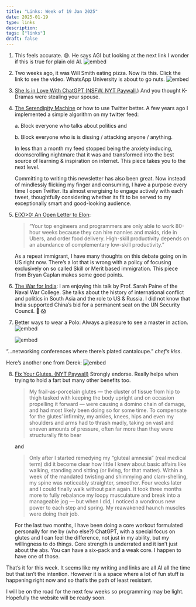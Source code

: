 ```yaml
---
title: "Links: Week of 19 Jan 2025"
date: 2025-01-19
type: links
description: 
tags: ["links"]
draft: false
---
```


1. This feels accurate.  😅. He says AGI but looking at the next link I wonder if this is true for plain old AI.
    ![embed](https://x.com/davidskrueger/status/1879632901836525754)


2. Two weeks ago, it was Will Smith eating pizza. Now its this. Click the link to see the video. WhatsApp University is about to go nuts.
    ![embed](https://x.com/emollick/status/1878987983287967976?s=46)

3. [She Is in Love With ChatGPT (NSFW. NYT Paywall.)](https://www.nytimes.com/2025/01/15/technology/ai-chatgpt-boyfriend-companion.html?unlocked_article_code=1.qE4.UC15.fl6VLz0ieDDC&smid=url-share) And you thought K-Dramas were stealing your spouse.

4. [The Serendipity Machine](https://nabeelqu.substack.com/p/the-serendipity-machine) or how to use Twitter better. A few years ago I implemented a simple algorithm on my twitter feed: 
    
    a. Block everyone who talks about politics and 
    
    b. Block everyone who is is dissing / attacking anyone / anything.

    In less than a month my feed stopped being the anxiety inducing, doomscrolling  nightmare that it was and transformed into the best source of learning & inspiration on internet. This piece takes you to the next level.

    Committing to writing this newsletter has also been great. Now instead of mindlessly flicking my finger and consuming, I have a purpose every time I open Twitter. Its almost energising to engage actively with each tweet, thoughtfully considering whether its fit to be served to my exceptionally smart and good-looking audience.

1. [E(X)>0: An Open Letter to Elon](https://open.substack.com/pub/betonit/p/ex0-an-open-letter-to-elon): 
    > “Your top engineers and programmers are only able to work 80-hour weeks because they can hire nannies and maids, ride in Ubers, and order food delivery. High-skill productivity depends on an abundance of complementary low-skill productivity.”

    
    As a repeat immigrant, I have many thoughts on this debate going on in US right now. There’s a lot that is wrong with a policy of focusing exclusively on so called Skill or Merit based immigration. This piece from Bryan Caplan makes some good points.

6. [The War for India](https://overcast.fm/+AAb53OdmwCk): I am enjoying this talk by Prof. Sarah Paine of the Naval War College. She talks about the history of international conflict and politics in South Asia and the role to US & Russia. I did not know that India supported China’s bid for a permanent seat on the UN Security Council. 🤯 😱

7. Better ways to wear a Polo: Always a pleasure to see a master in action.
    ![embed](https://x.com/dieworkwear/status/1880103365348323582)

    ![embed](https://x.com/dieworkwear/status/1880103368976396505)

“…networking conferences where there’s plated cantaloupe.” *chef’s kiss*.

Here’s another one from Derek:
    ![embed](https://x.com/dieworkwear/status/1879026335315853613)

8. [Fix Your Glutes. (NYT Paywall)](https://www.nytimes.com/2025/01/14/magazine/glutes-running.html) Strongly endorse. Really helps when trying to hold a fart but many other benefits too.

    > My frail-as-porcelain glutes — the cluster of tissue from hip to thigh tasked with keeping the body upright and on occasion propelling it forward — were causing a domino chain of damage, and had most likely been doing so for some time. To compensate for the glutes’ infirmity, my ankles, knees, hips and even my shoulders and arms had to thrash madly, taking on vast and uneven amounts of pressure, often far more than they were structurally fit to bear

    and

    > Only after I started remedying my “gluteal amnesia” (real medical term) did it become clear how little I knew about basic affairs like walking, standing and sitting (or living, for that matter). Within a week of the mandated twisting and shimmying and clam-shelling, my spine was noticeably straighter, smoother. Four weeks later and I could finally walk without pain again. It took three months more to fully rebalance my loopy musculature and break into a manageable jog — but when I did, I noticed a wondrous new power to each step and spring. My reawakened haunch muscles were doing their job.

    For the last two months, I have been doing a core workout formulated personally for me by (who else?) ChatGPT, with a special focus on glutes and I can feel the difference, not just in my ability, but my willingness to do things. Core strength is underrated and it isn’t just about the abs. You can have a six-pack and a weak core. I happen to have one of those.

That’s it for this week. It seems like my writing and links are all AI all the time but that isn’t the intention. However it is a space where a lot of fun stuff is happening right now and so that’s the path of least resistant.

I will be on the road for the next few weeks so programming may be light. Hopefully the website will be ready soon.